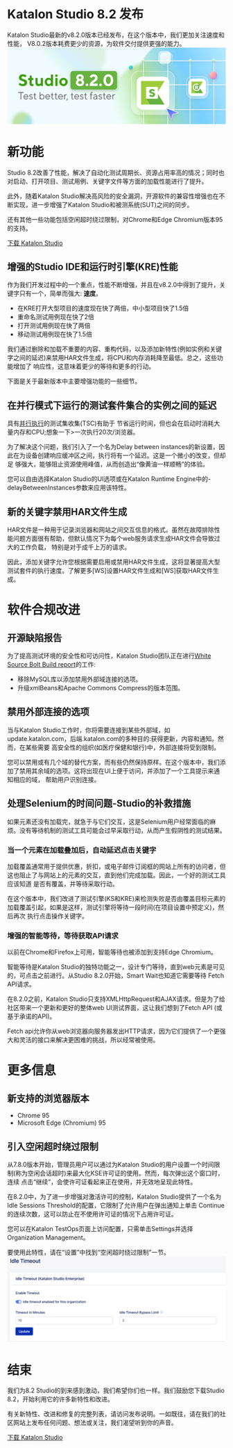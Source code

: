 # Katalon Studio 8.2 发布
Katalon Studio最新的v8.2.0版本已经发布，在这个版本中，我们更加关注速度和性能，
V8.0.2版本耗费更少的资源，为软件交付提供更强的能力。
![avatar](../imgs/xj/img-008-01.png)
# 新功能
Studio 8.2改善了性能，解决了自动化测试周期长、资源占用率高的情况；同时也对启动、打开项目、测试用例、关键字文件等方面的加载性能进行了提升。

此外，随着Katalon Studio解决高风险的安全漏洞，开源软件的兼容性增强也在不断实现，进一步增强了Katalon Studio和被测系统(SUT)之间的同步。

还有其他一些功能包括空闲超时绕过限制，对Chrome和Edge Chromium版本95的支持。

[下载 Katalon Studio](https://www.katalon.com/download/)

## 增强的Studio IDE和运行时引擎(KRE)性能
作为我们开发过程中的一个重点，性能不断增强，并且在v8.2.0中得到了提升，关键字只有一个，简单而强大: **速度**。

* 在KRE打开大型项目的速度现在快了两倍，中小型项目快了1.5倍
* 重命名测试用例现在快了2倍
* 打开测试用例现在快了两倍
* 移动测试用例现在快了1.5倍

我们通过删除和加载不重要的内容、重构代码，以及添加新特性(例如实例和关键字之间的延迟)来禁用HAR文件生成，将CPU和内存消耗降至最低。总之，这些功能增加了
响应性，这意味着更少的等待和更多的行动。

下面是关于最新版本中主要增强功能的一些细节。
## 在并行模式下运行的测试套件集合的实例之间的延迟
具有[并行执行](https://www.katalon.com/resources-center/blog/parallel-vs-traditional-testing-devops/ "并行执行")的测试集收集(TSC)有助于
节省运行时间，但也会在启动时消耗大量内存和CPU;想象一下>一次执行20次/浏览器。

为了解决这个问题，我们引入了一个名为Delay between instances的新设置，因此在为设备创建响应缓冲区之间，执行将有一个延迟。这是一个微小的改变，但却足
够强大，能够阻止资源使用峰值，从而创造出“像黄油一样顺畅”的体验。

您可以自由选择Katalon Studio的UI选项或在Katalon Runtime Engine中的-delayBetweenInstances参数来应用该特性。
## 新的关键字禁用HAR文件生成
HAR文件是一种用于记录浏览器和网站之间交互信息的格式。虽然在故障排除性能问题方面很有帮助，但默认情况下为每个web服务请求生成HAR文件会导致过大的工作负载，
特别是对于成千上万的请求。

因此，添加关键字允许您根据需要启用或禁用HAR文件生成，这将显著提高大型测试套件的执行速度。了解更多[WS]设置HAR文件生成和[WS]获取HAR文件生成。
# 软件合规改进
## 开源缺陷报告
为了提高测试环境的安全性和可访问性，Katalon Studio团队正在进行[White Source Bolt Build report](https://github.com/katalon-studio/katalon-studio/releases/download/v8.2.0/KatalonStudio-openSourceReport.html "White Source Bolt Build report")的工作:
* 移除MySQL库以添加禁用外部域连接的选项。
* 升级xmlBeans和Apache Commons Compress的版本范围。
## 禁用外部连接的选项
当与Katalon Studio工作时，你将需要连接到某些外部域，如update.katalon.com，后端.katalon.com的多种目的:获得更新，内容和通知。然而，在某些需要
高安全性的组织(如医疗保健和银行)中，外部连接将受到限制。

您可以禁用或有几个域的替代方案，而有些仍然保持原样。在这个版本中，我们添加了禁用其余域的选项。这将出现在UI上便于访问，并添加了一个工具提示来通知相应的域，
帮助用户识别连接。
## 处理Selenium的时间问题-Studio的补救措施
如果元素还没有加载完，就急于与它们交互，这是Selenium用户经常面临的麻烦。没有等待机制的测试工具可能会过早采取行动，从而产生假阴性的测试结果。
### 当一个元素在加载叠加后，自动延迟点击关键字
加载覆盖通常用于提供优惠，折扣，或电子邮件订阅框的网站上所有的访问者，但这也阻止了与网站上的元素的交互，直到他们完成加载。因此，一个好的测试工具应该知道
是否有覆盖，并等待采取行动。

在这个版本中，我们改进了测试引擎(KS和KRE)来检测失败是否由覆盖目标元素的加载覆盖引起，如果是这样，测试引擎将等待一段时间(在项目设置中预定义)，然后再次
执行点击操作关键字。
### 增强的智能等待，等待获取API请求
以前在Chrome和Firefox上可用，智能等待也被添加到支持Edge Chromium。

智能等待是Katalon Studio的独特功能之一，设计专门等待，直到web元素是可见的，可点击之前进行。从Studio 8.2.0开始，Smart Wait也知道它需要等待
Fetch API请求。

在8.2.0之前，Katalon Studio只支持XMLHttpRequest和AJAX请求。但是为了给社区带来一个更新和更好的整体web UI测试界面，这让我们想到了Fetch API
(或基于承诺的API)。

Fetch api允许你从web浏览器向服务器发出HTTP请求，因为它们提供了一个更强大和灵活的接口来解决更困难的挑战，所以经常被使用。
# 更多信息
## 新支持的浏览器版本
* Chrome 95
* Microsoft Edge (Chromium) 95
## 引入空闲超时绕过限制
从7.8.0版本开始，管理员用户可以通过为Katalon Studio的用户设置一个时间限制(称为空闲会话超时)来最大化KSE许可证的使用。然而，每次弹出这个窗口时，连续
点击“继续”，会使许可证看起来正在使用，并无效地呈现此特性。

在8.2.0中，为了进一步增强对激活许可的控制，Katalon Studio提供了一个名为Idle Sessions Threshold的配置，它限制了允许用户在弹出通知上单击
Continue的连续次数，这可以防止在不使用许可证的情况下占用许可证。

您可以在Katalon TestOps页面上访问配置，只需单击Settings并选择Organization Management。

要使用此特性，请在“设置”中找到“空闲超时绕过限制”一节。
![avatar](../imgs/xj/img-008-02.png)
# 结束

我们为8.2 Studio的到来感到激动，我们希望你们也一样。我们鼓励您下载Studio 8.2，开始利用它的许多新特性和改进。

有关新特性、改进和修复的完整列表，请访问发布说明。一如既往，请在我们的社区网站上发布任何问题、想法或关注，我们渴望听到你的声音。

[下载 Katalon Studio](https://www.katalon.com/download/)